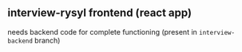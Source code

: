 ## interview-rysyl frontend (react app)

needs backend code for complete functioning (present in `interview-backend` branch)
